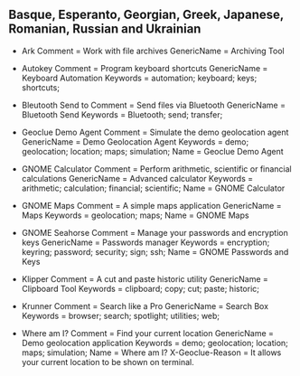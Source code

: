 ## Basque, Esperanto, Georgian, Greek, Japanese, Romanian, Russian and Ukrainian

* Ark
  Comment = Work with file archives
  GenericName = Archiving Tool

* Autokey
  Comment = Program keyboard shortcuts
  GenericName = Keyboard Automation
  Keywords = automation; keyboard; keys; shortcuts;

* Bleutooth Send to
  Comment = Send files via Bluetooth
  GenericName = Bluetooth Send
  Keywords = Bluetooth; send; transfer; 

* Geoclue Demo Agent
  Comment = Simulate the demo geolocation agent
  GenericName = Demo Geolocation Agent
  Keywords = demo; geolocation; location; maps; simulation;
  Name = Geoclue Demo Agent

* GNOME Calculator
  Comment = Perform arithmetic, scientific or financial calculations
  GenericName = Advanced calculator
  Keywords = arithmetic; calculation; financial; scientific;
  Name = GNOME Calculator

* GNOME Maps
  Comment = A simple maps application
  GenericName = Maps
  Keywords = geolocation; maps;
  Name = GNOME Maps

* GNOME Seahorse
  Comment = Manage your passwords and encryption keys
  GenericName = Passwords manager
  Keywords = encryption; keyring; password; security; sign; ssh;
  Name = GNOME Passwords and Keys

* Klipper
  Comment = A cut and paste historic utility
  GenericName = Clipboard Tool
  Keywords = clipboard; copy; cut; paste; historic;

* Krunner
  Comment = Search like a Pro
  GenericName = Search Box
  Keywords = browser; search; spotlight; utilities; web; 

* Where am I?
  Comment = Find your current location
  GenericName = Demo geolocation application
  Keywords = demo; geolocation; location; maps; simulation;
  Name = Where am I?
  X-Geoclue-Reason = It allows your current location to be shown on terminal.